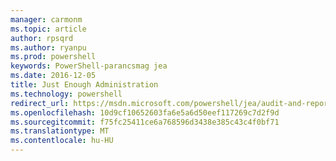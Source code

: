 ```yaml
---
manager: carmonm
ms.topic: article
author: rpsqrd
ms.author: ryanpu
ms.prod: powershell
keywords: PowerShell-parancsmag jea
ms.date: 2016-12-05
title: Just Enough Administration
ms.technology: powershell
redirect_url: https://msdn.microsoft.com/powershell/jea/audit-and-report
ms.openlocfilehash: 10d9cf10652603fa6e5a6d50eef117269c7d2f9d
ms.sourcegitcommit: f75fc25411ce6a768596d3438e385c43c4f0bf71
ms.translationtype: MT
ms.contentlocale: hu-HU
---
```

